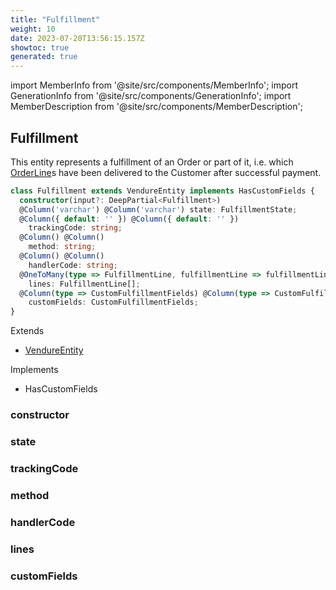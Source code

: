 ```yaml
---
title: "Fulfillment"
weight: 10
date: 2023-07-20T13:56:15.157Z
showtoc: true
generated: true
---
```

<!-- This file was generated from the Vendure source. Do not modify. Instead, re-run the "docs:build" script -->
import MemberInfo from '@site/src/components/MemberInfo';
import GenerationInfo from '@site/src/components/GenerationInfo';
import MemberDescription from '@site/src/components/MemberDescription';


## Fulfillment

<GenerationInfo sourceFile="packages/core/src/entity/fulfillment/fulfillment.entity.ts" sourceLine="17" packageName="@vendure/core" />

This entity represents a fulfillment of an Order or part of it, i.e. which <a href='/typescript-api/entities/order-line#orderline'>OrderLine</a>s have been
delivered to the Customer after successful payment.

```ts title="Signature"
class Fulfillment extends VendureEntity implements HasCustomFields {
  constructor(input?: DeepPartial<Fulfillment>)
  @Column('varchar') @Column('varchar') state: FulfillmentState;
  @Column({ default: '' }) @Column({ default: '' })
    trackingCode: string;
  @Column() @Column()
    method: string;
  @Column() @Column()
    handlerCode: string;
  @OneToMany(type => FulfillmentLine, fulfillmentLine => fulfillmentLine.fulfillment) @OneToMany(type => FulfillmentLine, fulfillmentLine => fulfillmentLine.fulfillment)
    lines: FulfillmentLine[];
  @Column(type => CustomFulfillmentFields) @Column(type => CustomFulfillmentFields)
    customFields: CustomFulfillmentFields;
}
```
Extends

 * <a href='/typescript-api/entities/vendure-entity#vendureentity'>VendureEntity</a>


Implements

 * HasCustomFields



### constructor

<MemberInfo kind="method" type="(input?: DeepPartial&#60;<a href='/typescript-api/entities/fulfillment#fulfillment'>Fulfillment</a>&#62;) => Fulfillment"   />


### state

<MemberInfo kind="property" type="<a href='/typescript-api/fulfillment/fulfillment-state#fulfillmentstate'>FulfillmentState</a>"   />


### trackingCode

<MemberInfo kind="property" type="string"   />


### method

<MemberInfo kind="property" type="string"   />


### handlerCode

<MemberInfo kind="property" type="string"   />


### lines

<MemberInfo kind="property" type="<a href='/typescript-api/entities/order-line-reference#fulfillmentline'>FulfillmentLine</a>[]"   />


### customFields

<MemberInfo kind="property" type="CustomFulfillmentFields"   />


